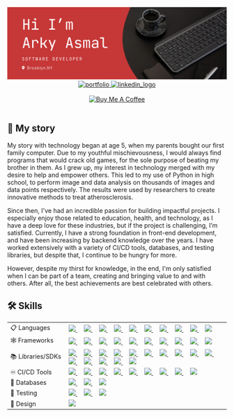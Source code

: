 <img src="./images/Intro Banner.png"/>
<br>
<div align="center" >
  <a href="https://arkyasmal.com/" target="_blank">
    <img alt="portfolio" src="https://custom-icon-badges.demolab.com/badge/-Portfolio-white?style=for-the-badge&logoColor=black"/>
  </a>
  <a href="https://www.linkedin.com/in/arky-asmal" target="_blank">
    <img alt="linkedin_logo" src="https://img.shields.io/badge/-LinkedIn-3178C6?style=for-the-badge&logo=linkedIn&logoColor=white" />
  </a>
</div>
<br/>
<div align="center">
   <a href="https://www.buymeacoffee.com/arkyasmal" target="_blank"><img src="https://cdn.buymeacoffee.com/buttons/default-orange.png" alt="Buy Me A Coffee" height="41" width="174"></a>
</div>
<br/>

## 📖 My story 
My story with technology began at age 5, when my parents bought our first family computer. Due to my youthful mischievousness, I would always find programs that would crack old games, for the sole purpose of beating my brother in them. As I grew up, my interest in technology merged with my desire to help and empower others. This led to my use of Python in high school, to perform image and data analysis on thousands of images and data points respectively. The results were used by researchers to create innovative methods to treat atherosclerosis.

Since then, I've had an incredible passion for building impactful projects. I especially enjoy those related to education, health, and technology, as I have a deep love for these industries, but if the project is challenging, I’m satisfied.
Currently, I have a strong foundation in front-end development, and have been increasing by backend knowledge over the years. I have worked extensively with a variety of CI/CD tools, databases, and testing libraries, but despite that, I continue to be hungry for more.

However, despite my thirst for knowledge, in the end, I'm only satisfied when I can be part of a team, creating and bringing value to and with others. After all, the best achievements are best celebrated with others.
<!--
<h2> 📈 Stats </h2>

<picture height="185px">
    <source srcset="https://github-readme-stats.vercel.app/api?username=aasmal97&amp;bg_color=00000000&amp;text_color=DCDCDC&amp;border_color=00000000&amp;title_color=FFC83A&amp;show_icons=true&amp;icon_color=D26464"
    media="(prefers-color-scheme: dark)"
    />
    <source 
    srcset="https://github-readme-stats.vercel.app/api?username=aasmal97&amp;bg_color=00000000&amp;border_color=00000000&amp;title_color=FFC83A&amp;show_icons=true&amp;icon_color=D26464"
    media="(prefers-color-scheme: light), (prefers-color-scheme: no-preference)"
    />
    <img height="185px" src="https://github-readme-stats.vercel.app/api?username=aasmal97&amp;show_icons=true" />
</picture>
<picture height="185px">
    <source
        srcset="https://github-readme-stats.vercel.app/api/top-langs/?username=aasmal97&amp;layout=compact&amp;bg_color=00000000&amp;text_color=DCDCDC&amp;title_color=FFC83A&amp;border_color=00000000"
        media="(prefers-color-scheme: dark)"
    />
    <source
        srcset="https://github-readme-stats.vercel.app/api/top-langs/?username=aasmal97&amp;layout=compact&amp;bg_color=00000000&amp;title_color=FFC83A&amp;border_color=00000000"
        media="(prefers-color-scheme: light), (prefers-color-scheme: no-preference)"
    />
    <img height="185px" src="https://github-readme-stats.vercel.app/api/top-langs/?username=aasmal97&amp;layout=compact" /> 
</picture>
-->
<h2>🛠️ Skills</h2>
<table width="100%">
    <tr>
        <td width="120px">📋 Languages</td>
        <td>
            <a href="https://www.typescriptlang.org/">
                <img src="https://skillicons.dev/icons?i=ts&perline=1" />
            </a>
            <!--spacing -->
            &nbsp; &nbsp;
            <a href="https://developer.mozilla.org/en-US/docs/Web/JavaScript">
                <img src="https://skillicons.dev/icons?i=js&perline=1" />
            </a>
            <!--spacing -->
            &nbsp; &nbsp;
            <a href="https://www.python.org/">
                <img src="https://skillicons.dev/icons?i=py&perline=1" />
            </a>
            <!--spacing -->
            &nbsp; &nbsp;
            <a href="https://developer.mozilla.org/en-US/docs/Web/CSS">
                <img src="https://skillicons.dev/icons?i=css&perline=1" />
            </a>
            &nbsp; &nbsp;
            <a href="https://sass-lang.com/">
                <img src="https://skillicons.dev/icons?i=scss&perline=1" />
            </a>
            <!--spacing -->
            &nbsp; &nbsp;
            <a href="https://developer.mozilla.org/en-US/docs/Web/HTML">
                <img src="https://skillicons.dev/icons?i=html&perline=1" />
            </a>
            <!--spacing -->
            &nbsp; &nbsp;
            <a href="https://www.markdownguide.org/">
                <img src="https://skillicons.dev/icons?i=md&perline=1" />
            </a>
            <!--spacing -->
            &nbsp; &nbsp;
            <a href="https://yaml.org/">
                <img src="https://simpleskill.icons.workers.dev/svg?i=yaml" />
            </a>
            <!--spacing -->
            &nbsp; &nbsp;
            <a href="https://www.json.org/json-en.html">
                <img src="https://simpleskill.icons.workers.dev/svg?i=json&theme=dark" />
            </a>
            <!--spacing -->
            &nbsp; &nbsp;
            <a href="https://graphql.org/">
                <img src="https://skillicons.dev/icons?i=gql&perline=1" />
            </a>
        </td>
    </tr>
    <tr>
        <td width="120px">🕸️ Frameworks</td>
        <td>
            <a href="https://nodejs.org/en">
                <img src="https://skillicons.dev/icons?i=nodejs&perline=1" />
            </a>
            <!--spacing -->
            &nbsp; &nbsp;
            <a href="https://www.electronjs.org/">
                <img src="https://skillicons.dev/icons?i=electron&perline=1" />
            </a>
            <!--spacing -->
            &nbsp; &nbsp;
            <a href="https://nextjs.org/">
                <img src="https://skillicons.dev/icons?i=nextjs&perline=1" />
            </a>
            <!--spacing -->
            &nbsp; &nbsp;
            <a href="https://react.dev/">
                <img src="https://skillicons.dev/icons?i=react&perline=1" />
            </a>
            &nbsp; &nbsp;
            <a href="https://expressjs.com/">
                <img src="https://skillicons.dev/icons?i=express&perline=1" />
            </a>
            <!--spacing -->
            &nbsp; &nbsp;
            <a href="https://www.djangoproject.com/">
                <img src="https://skillicons.dev/icons?i=django&perline=1" />
            </a>
            <!--spacing -->
            &nbsp; &nbsp;
            <a href="https://tailwindcss.com/">
                <img src="https://skillicons.dev/icons?i=tailwind&perline=1" />
            </a>
            <!--spacing -->
            &nbsp; &nbsp;
            <a href="https://getbootstrap.com/">
                <img src="https://skillicons.dev/icons?i=bootstrap&perline=1" />
            </a>
            <!--spacing -->
            &nbsp; &nbsp;
            <a href="https://mui.com/">
                <img src="https://skillicons.dev/icons?i=mui&perline=1" />
            </a>
            <!--spacing -->
            &nbsp; &nbsp;
            <a href="https://jquery.com/">
                <img src="https://skillicons.dev/icons?i=jquery&perline=1" />
            </a>
        </td>
    </tr>
    <tr>
        <td width="120px">📚 Libraries/SDKs</td>
        <td>
            <a href="https://clerk.com/">
                <img src="https://simpleskill.icons.workers.dev/svg?i=clerk" />
            </a>          
            <!--spacing -->
            &nbsp; &nbsp;
            <a href="https://www.passportjs.org/">
                <img src="https://simpleskill.icons.workers.dev/svg?i=passport" />
            </a>
            <!--spacing -->
            &nbsp; &nbsp;
            <a href="https://firebase.google.com/">
                <img src="https://skillicons.dev/icons?i=firebase&perline=1" />
            </a>
            <!--spacing -->
            &nbsp; &nbsp;
            <a href="https://aws.amazon.com/cognito/">
                <img src="https://simpleskill.icons.workers.dev/svg?i=amazoncognito" />
            </a>
            <!--spacing -->
            &nbsp; &nbsp;
            <a href="https://redux.js.org/">
                <img src="https://skillicons.dev/icons?i=redux&perline=1" />
            </a>  
            <!--spacing -->
            &nbsp; &nbsp;
            <a href="https://mongoosejs.com/">
                <img src="https://simpleskill.icons.workers.dev/svg?i=mongoose" />
            </a>
            <!--spacing -->
            &nbsp; &nbsp;
            <a href="https://cloudinary.com/">
                <img src="https://simpleskill.icons.workers.dev/svg?i=cloudinary" />
            </a>
            <!--spacing -->
            &nbsp; &nbsp;
            <a href="https://aws.amazon.com/s3/">
                <img src="https://simpleskill.icons.workers.dev/svg?i=amazons3" />
            </a>
            &nbsp; &nbsp;
            <a href="https://developers.google.com/maps">
                <img src="https://simpleskill.icons.workers.dev/svg?i=googlemaps" />
            </a>
            <!--spacing -->
            &nbsp; &nbsp;
            <a href="https://developers.google.com/drive">
                <img src="https://simpleskill.icons.workers.dev/svg?i=googledrive" />
            </a>
            <!--spacing -->
            &nbsp; &nbsp;
            <a href="https://aws.amazon.com/route53/">
                <img src="https://simpleskill.icons.workers.dev/svg?i=amazonroute53" />
            </a>
            <!--spacing -->
            &nbsp; &nbsp;
            <a href="https://reactrouter.com/en/main">
                <img src="https://simpleskill.icons.workers.dev/svg?i=reactrouter" />
            </a>
            <!--spacing -->
            &nbsp; &nbsp;
            <a href="https://pandas.pydata.org/">
                <img src="https://simpleskill.icons.workers.dev/svg?i=pandas&theme=dark" />
            </a>
            <!--spacing -->
            &nbsp; &nbsp;
            <a href="https://plotly.com/graphing-libraries/">
                <img src="https://simpleskill.icons.workers.dev/svg?i=plotly&theme=dark" />
            </a>
            <!--spacing -->
            &nbsp; &nbsp;
            <a href="https://socket.io/">
                <img src="https://simpleskill.icons.workers.dev/svg?i=socket.io&theme=dark" />
            </a>
        </td>
<tr>
        <td width="120px">♾️ CI/CD Tools</td>
        <td>
            <a href="https://git-scm.com/">
                <img src="https://skillicons.dev/icons?i=git&perline=1" />
            </a>
            <!--spacing -->
            &nbsp; &nbsp;
            <a href="https://github.com/features/actions">
                <img src="https://skillicons.dev/icons?i=githubactions&perline=1" />
            </a>
            <!--spacing -->
            &nbsp; &nbsp;
            <a href="https://developer.hashicorp.com/hcp/docs/vault-secrets">
                <img src="https://simpleskill.icons.workers.dev/svg?i=hashicorp&theme=dark" />
            </a>
            <!--spacing -->
            &nbsp; &nbsp;
            <a href="https://aws.amazon.com/secrets-manager/">
                <img src="https://simpleskill.icons.workers.dev/svg?i=awssecretsmanager" />
            </a>
            <!--spacing -->
            &nbsp; &nbsp;
            <a href="https://aws.amazon.com/secrets-manager/">
                <img src="https://simpleskill.icons.workers.dev/svg?i=amazonec2" />
            </a>
            <!--spacing -->
            &nbsp; &nbsp;
            <a href="https://aws.amazon.com/apigateway/">
                <img src="https://simpleskill.icons.workers.dev/svg?i=amazonapigateway" />
            </a>
            <!--spacing -->
            &nbsp; &nbsp;
            <a href="https://aws.amazon.com/lambda/">
                <img src="https://simpleskill.icons.workers.dev/svg?i=awslambda" />
            </a>
            <!--spacing -->
            &nbsp; &nbsp;
            <a href="https://vercel.com/">
                <img src="https://skillicons.dev/icons?i=vercel&perline=1" />
            </a>
            <!--spacing -->
            &nbsp; &nbsp;
            <a href="https://www.heroku.com/">
                <img src="https://skillicons.dev/icons?i=heroku&perline=1" />
            </a>
        </td>
    </tr>
    </tr>
        <tr>
        <td width="120px">💽 Databases</td>
        <td>
            <a href="https://www.mongodb.com/">
                <img src="https://skillicons.dev/icons?i=mongodb&perline=1" />
            </a>          
            <!--spacing -->
            &nbsp; &nbsp;
            <a href="https://www.prisma.io/">
                <img src="https://skillicons.dev/icons?i=prisma&perline=1" />
            </a>
            <!--spacing -->
            &nbsp; &nbsp;
            <a href="https://aws.amazon.com/dynamodb/">
                <img src="https://simpleskill.icons.workers.dev/svg?i=amazondynamodb" />
            </a>
        </td>
    </tr>
    <tr>
        <td width="120px">🧪 Testing</td>
        <td>
            <a href="https://jestjs.io/">
                <img src="https://skillicons.dev/icons?i=jest&perline=5" />
            </a>
            <!--spacing -->
            &nbsp; &nbsp;
            <a href="https://www.selenium.dev/">
                <img src="https://skillicons.dev/icons?i=selenium&perline=5" />
            </a>
            &nbsp; &nbsp;
            <a href="https://www.postman.com/">
                <img src="https://skillicons.dev/icons?i=postman&perline=5" />
            </a>
        </td>
    </tr>
    <tr>
        <td width="120px">🎨 Design</td>
        <td>
            <a href="https://www.figma.com/file/vGzD4jpTEGU5UXk3fJRB2J/Untitled?type=design&mode=design&t=kZ3IHjUtUOrY08w0-0">
                <img src="https://skillicons.dev/icons?i=figma&perline=5" />
            </a>
        </td>
    </tr>
</table>
<!--
- 🔭 I’m currently working on ...
- 🌱 I’m currently learning ...
- 👯 I’m looking to collaborate on ...
- 🤔 I’m looking for help with ...
- 💬 Ask me about ...
- 📫 How to reach me: ...
- 😄 Pronouns: ...
- ⚡ Fun fact: ...
-->

